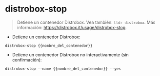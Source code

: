 # distrobox-stop

> Detiene un contenedor Distrobox. Vea también: `tldr distrobox`.
> Más información: <https://distrobox.it/usage/distrobox-stop>.

- Detiene un contenedor Distrobox:

`distrobox-stop {{nombre_del_contenedor}}`

- Detiene un contenedor Distrobox no interactivamente (sin confirmación):

`distrobox-stop --name {{nombre_del_contenedor}} --yes`
